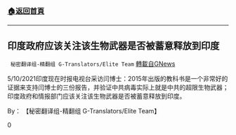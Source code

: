 ###  [:house:返回首頁](https://github.com/ourhimalayas/txt)
---

## 印度政府应该关注该生物武器是否被蓄意释放到印度
` 秘密翻译组-精翻组 G-Translators/Elite Team` [轉載自GNews](https://gnews.org/zh-hans/1237501/)

5/10/2021印度现在时报电视台采访闫博士：2015年出版的教科书是一个非常好的证据来支持闫博士的三份报告，并验证中共病毒实际上就是中共的超限生物武器；印度政府和情报部门应该关注该生物武器是否被蓄意释放到印度。

By： 【秘密翻译组-精翻组 G-Translators/Elite Team】

0
